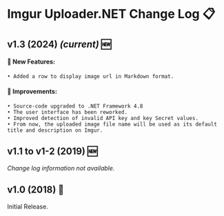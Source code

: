 # Imgur Uploader.NET Change Log 📋

## v1.3 (2024) *(current)* 🆕
#### 🚀 New Features:
    • Added a row to display image url in Markdown format.
#### 🌟 Improvements:
    • Source-code upgraded to .NET Framework 4.8
    • The user interface has been reworked.
    • Improved detection of invalid API key and key Secret values.
    • From now, the uploaded image file name will be used as its default title and description on Imgur.

## v1.1 to v1-2 (2019) 🆕
*Change log information not available.*

## v1.0 (2018) 🔄
Initial Release.
